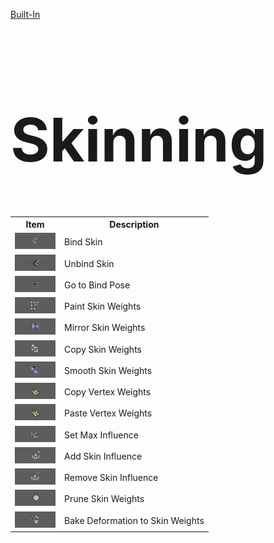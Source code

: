 [Built-In](builtIn.md)

<h1 style="font-size:10vw">Skinning</h1>

<table>
  <tr>
    <th>Item</th>
    <th>Description</th>
  </tr>
  <tr>
    <td><img src = "./images/Skinning/1.png"></img></td>
    <td>Bind Skin</td>
  </tr>
  <tr>
    <td><img src = "./images/Skinning/2.png"></img></td>
    <td>Unbind Skin</td>
  </tr>
  <tr>
    <td><img src = "./images/Skinning/3.png"></img></td>
    <td>Go to Bind Pose</td>
  </tr>
  <tr>
    <td><img src = "./images/Skinning/4.png"></img></td>
    <td>Paint Skin Weights</td>
  </tr>
  <tr>
    <td><img src = "./images/Skinning/5.png"></img></td>
    <td>Mirror Skin Weights</td>
  </tr>
  <tr>
    <td><img src = "./images/Skinning/6.png"></img></td>
    <td>Copy Skin Weights</td>
  </tr>
  <tr>
    <td><img src = "./images/Skinning/7.png"></img></td>
    <td>Smooth Skin Weights</td>
  </tr>
  <tr>
    <td><img src = "./images/Skinning/8.png"></img></td>
    <td>Copy Vertex Weights</td>
  </tr>
  <tr>
    <td><img src = "./images/Skinning/8.png"></img></td>
    <td>Paste Vertex Weights</td>
  </tr>
  <tr>
    <td><img src = "./images/Skinning/10.png"></img></td>
    <td>Set Max Influence</td>
  </tr>
  <tr>
    <td><img src = "./images/Skinning/11.png"></img></td>
    <td>Add Skin Influence</td>
  </tr>
  <tr>
    <td><img src = "./images/Skinning/12.png"></img></td>
    <td>Remove Skin Influence</td>
  </tr>
  <tr>
    <td><img src = "./images/Skinning/13.png"></img></td>
    <td>Prune Skin Weights</td>
  </tr>
  <tr>
    <td><img src = "./images/Skinning/14.png"></img></td>
    <td>Bake Deformation to Skin Weights</td>
  </tr>
</table>
